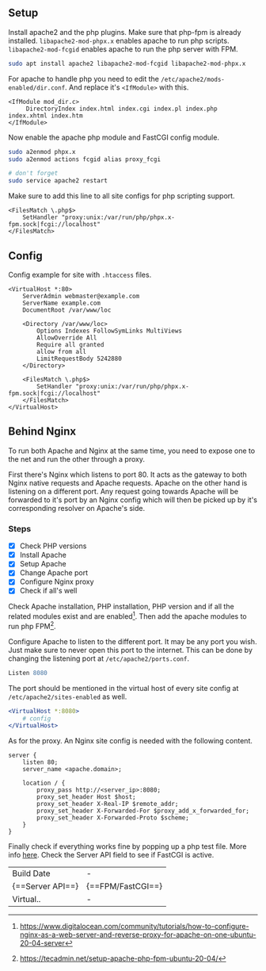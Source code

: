 ## Setup

Install apache2 and the php plugins. Make sure that php-fpm is already installed. `libapache2-mod-phpx.x` enables apache to run php scripts. `libapache2-mod-fcgid` enables apache to run the php server
with FPM.

```bash
sudo apt install apache2 libapache2-mod-fcgid libapache2-mod-phpx.x
```

For apache to handle php you need to edit the `/etc/apache2/mods-enabled/dir.conf`. And replace it's `<IfModule>` with this.

```apacheconf
<IfModule mod_dir.c>
     DirectoryIndex index.html index.cgi index.pl index.php index.xhtml index.htm
</IfModule>
```

Now enable the apache php module and FastCGI config module.

```bash
sudo a2enmod phpx.x
sudo a2enmod actions fcgid alias proxy_fcgi

# don't forget
sudo service apache2 restart
```

Make sure to add this line to all site configs for php scripting support.

```apacheconf
<FilesMatch \.php$>
    SetHandler "proxy:unix:/var/run/php/phpx.x-fpm.sock|fcgi://localhost"
</FilesMatch>
```

## Config

Config example for site with `.htaccess` files.

```apacheconf
<VirtualHost *:80>
    ServerAdmin webmaster@example.com
    ServerName example.com
    DocumentRoot /var/www/loc

    <Directory /var/www/loc>
        Options Indexes FollowSymLinks MultiViews
        AllowOverride All
        Require all granted
        allow from all
        LimitRequestBody 5242880
    </Directory>

    <FilesMatch \.php$>
        SetHandler "proxy:unix:/var/run/php/phpx.x-fpm.sock|fcgi://localhost"
    </FilesMatch>
</VirtualHost>
```

## Behind Nginx

To run both Apache and Nginx at the same time, you need to expose one to the net and run the other through a proxy.

First there's Nginx which listens to port 80. It acts as the gateway to both Nginx native requests and Apache requests. Apache on the other hand is listening on a different port. Any request going
towards Apache will be forwarded to it's port by an Nginx config which will then be picked up by it's corresponding resolver on Apache's side.

### Steps

-   [x] Check PHP versions
-   [x] Install Apache
-   [x] Setup Apache
-   [x] Change Apache port
-   [x] Configure Nginx proxy
-   [x] Check if all's well

Check Apache installation, PHP installation, PHP version and if all the related modules exist and are enabled[^1]. Then add the apache modules to run php FPM[^2].

Configure Apache to listen to the different port. It may be any port you wish. Just make sure to never open this port to the internet. This can be done by changing the listening port at
`/etc/apache2/ports.conf`.

```apache
Listen 8080
```

The port should be mentioned in the virtual host of every site config at `/etc/apache2/sites-enabled` as well.

```apache
<VirtualHost *:8080>
    # config
</VirtualHost>
```

As for the proxy. An Nginx site config is needed with the following content.

```nginx
server {
    listen 80;
    server_name <apache.domain>;

    location / {
        proxy_pass http://<server_ip>:8080;
        proxy_set_header Host $host;
        proxy_set_header X-Real-IP $remote_addr;
        proxy_set_header X-Forwarded-For $proxy_add_x_forwarded_for;
        proxy_set_header X-Forwarded-Proto $scheme;
    }
}
```

Finally check if everything works fine by popping up a php test file. More info [here](../php/#testing). Check the Server API field to see if FastCGI is active.

|                  |                   |
| ---------------- | ----------------- |
| Build Date       | -                 |
| {==Server API==} | {==FPM/FastCGI==} |
| Virtual..        | -                 |

[^1]: https://www.digitalocean.com/community/tutorials/how-to-configure-nginx-as-a-web-server-and-reverse-proxy-for-apache-on-one-ubuntu-20-04-server
[^2]: https://tecadmin.net/setup-apache-php-fpm-ubuntu-20-04/
